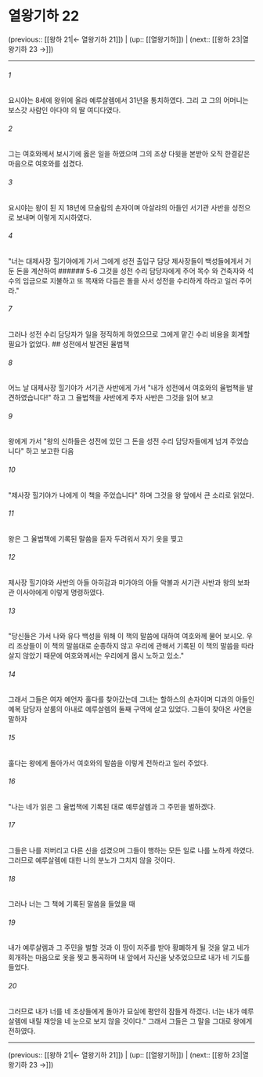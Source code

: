 # 열왕기하 22

(previous:: [[왕하 21|← 열왕기하 21]]) | (up:: [[열왕기하]]) | (next:: [[왕하 23|열왕기하 23 →]])

***




###### 1 

요시야는 8세에 왕위에 올라 예루살렘에서 31년을 통치하였다. 그리 고 그의 어머니는 보스갓 사람인 아다야 의 딸 여디다였다. 



###### 2 

그는 여호와께서 보시기에 옳은 일을 하였으며 그의 조상 다윗을 본받아 오직 한결같은 마음으로 여호와를 섬겼다. 



###### 3 

요시야는 왕이 된 지 18년에 므술람의 손자이며 아살랴의 아들인 서기관 사반을 성전으로 보내며 이렇게 지시하였다. 



###### 4 

"너는 대제사장 힐기야에게 가서 그에게 성전 출입구 담당 제사장들이 백성들에게서 거둔 돈을 계산하여 ###### 5-6 그것을 성전 수리 담당자에게 주어 목수 와 건축자와 석수의 임금으로 지불하고 또 목재와 다듬은 돌을 사서 성전을 수리하게 하라고 일러 주어라." 



###### 7 

그러나 성전 수리 담당자가 일을 정직하게 하였으므로 그에게 맡긴 수리 비용을 회계할 필요가 없었다. ## 성전에서 발견된 율법책 



###### 8 

어느 날 대제사장 힐기야가 서기관 사반에게 가서 "내가 성전에서 여호와의 율법책을 발견하였습니다!" 하고 그 율법책을 사반에게 주자 사반은 그것을 읽어 보고 



###### 9 

왕에게 가서 "왕의 신하들은 성전에 있던 그 돈을 성전 수리 담당자들에게 넘겨 주었습니다" 하고 보고한 다음 



###### 10 

"제사장 힐기야가 나에게 이 책을 주었습니다" 하며 그것을 왕 앞에서 큰 소리로 읽었다. 



###### 11 

왕은 그 율법책에 기록된 말씀을 듣자 두려워서 자기 옷을 찢고 



###### 12 

제사장 힐기야와 사반의 아들 아히감과 미가야의 아들 악볼과 서기관 사반과 왕의 보좌관 이사야에게 이렇게 명령하였다. 



###### 13 

"당신들은 가서 나와 유다 백성을 위해 이 책의 말씀에 대하여 여호와께 물어 보시오. 우리 조상들이 이 책의 말씀대로 순종하지 않고 우리에 관해서 기록된 이 책의 말씀을 따라 살지 않았기 때문에 여호와께서는 우리에게 몹시 노하고 있소." 



###### 14 

그래서 그들은 여자 예언자 훌다를 찾아갔는데 그녀는 할하스의 손자이며 디과의 아들인 예복 담당자 살룸의 아내로 예루살렘의 둘째 구역에 살고 있었다. 그들이 찾아온 사연을 말하자 



###### 15 

훌다는 왕에게 돌아가서 여호와의 말씀을 이렇게 전하라고 일러 주었다. 



###### 16 

"나는 네가 읽은 그 율법책에 기록된 대로 예루살렘과 그 주민을 벌하겠다. 



###### 17 

그들은 나를 저버리고 다른 신을 섬겼으며 그들이 행하는 모든 일로 나를 노하게 하였다. 그러므로 예루살렘에 대한 나의 분노가 그치지 않을 것이다. 



###### 18 

그러나 너는 그 책에 기록된 말씀을 들었을 때 



###### 19 

내가 예루살렘과 그 주민을 벌할 것과 이 땅이 저주를 받아 황폐하게 될 것을 알고 네가 회개하는 마음으로 옷을 찢고 통곡하며 내 앞에서 자신을 낮추었으므로 내가 네 기도를 들었다. 



###### 20 

그러므로 내가 너를 네 조상들에게 돌아가 묘실에 평안히 잠들게 하겠다. 너는 내가 예루살렘에 내릴 재앙을 네 눈으로 보지 않을 것이다." 그래서 그들은 그 말을 그대로 왕에게 전하였다.

***

(previous:: [[왕하 21|← 열왕기하 21]]) | (up:: [[열왕기하]]) | (next:: [[왕하 23|열왕기하 23 →]])
